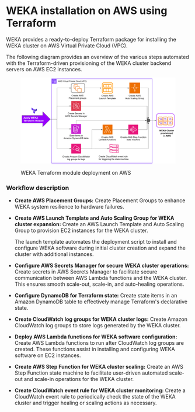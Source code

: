 # WEKA installation on AWS using Terraform

WEKA provides a ready-to-deploy Terraform package for installing the WEKA cluster on AWS Virtual Private Cloud (VPC).

The following diagram provides an overview of the various steps automated with the Terraform-driven provisioning of the WEKA cluster backend servers on AWS EC2 instances.&#x20;

<figure><img src="../../../.gitbook/assets/weka_TF_for_aws.png" alt=""><figcaption><p>WEKA Terraform module deployment on AWS</p></figcaption></figure>

### Workflow description

* **Create AWS Placement Groups:** Create Placement Groups to enhance WEKA system resilience to hardware failures.
*   **Create AWS Launch Template and Auto Scaling Group for WEKA cluster expansion:** Create an AWS Launch Template and Auto Scaling Group to provision EC2 instances for the WEKA cluster.

    The launch template automates the deployment script to install and configure WEKA software during initial cluster creation and expand the cluster with additional instances.
* **Configure AWS Secrets Manager for secure WEKA cluster operations:** Create secrets in AWS Secrets Manager to facilitate secure communication between AWS Lambda functions and the WEKA cluster. This ensures smooth scale-out, scale-in, and auto-healing operations.
* **Configure DynamoDB for Terraform state:** Create state items in an Amazon DynamoDB table to effectively manage Terraform's declarative state.
* **Create CloudWatch log groups for WEKA cluster logs:** Create Amazon CloudWatch log groups to store logs generated by the WEKA cluster.
* **Deploy AWS Lambda functions for WEKA software configuration:** Create AWS Lambda functions to run after CloudWatch log groups are created. These functions assist in installing and configuring WEKA software on EC2 instances.
* **Create AWS Step Function for WEKA cluster scaling:** Create an AWS Step Function state machine to facilitate user-driven automated scale-out and scale-in operations for the WEKA cluster.
* **Create CloudWatch event rule for WEKA cluster monitoring:** Create a CloudWatch event rule to periodically check the state of the WEKA cluster and trigger healing or scaling actions as necessary.
